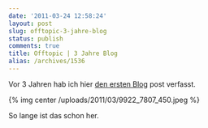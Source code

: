 ```yaml
---
date: '2011-03-24 12:58:24'
layout: post
slug: offtopic-3-jahre-blog
status: publish
comments: true
title: Offtopic | 3 Jahre Blog
alias: /archives/1536
---
```


Vor 3 Jahren hab ich hier [den ersten Blog](/archives/421) post verfasst.

{% img center /uploads/2011/03/9922_7807_450.jpeg %}

So lange ist das schon her.
